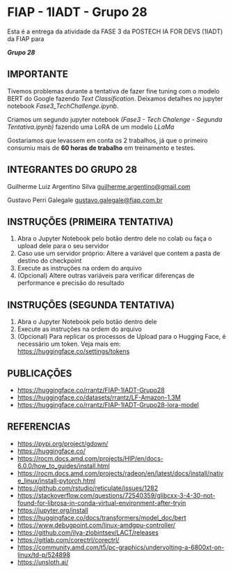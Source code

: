 # FIAP - 1IADT - Grupo 28

Esta é a entrega da atividade da FASE 3 da POSTECH IA FOR DEVS (1IADT) da FIAP para

_**Grupo 28**_

## IMPORTANTE

Tivemos problemas durante a tentativa de fazer fine tuning com o modelo BERT do Google fazendo _Text Classification_. Deixamos detalhes no jupyter notebook _Fase3_TechChallenge.ipynb_.

Criamos um segundo jupyter notebook _(Fase3 - Tech Chalenge - Segunda Tentativa.ipynb)_ fazendo uma LoRA de um modelo _LLaMa_

Gostariamos que levassem em conta os 2 trabalhos, já que o primeiro consumiu mais de **60 horas de trabalho** em treinamento e testes.

## INTEGRANTES DO GRUPO 28

Guilherme Luiz Argentino Silva
guilherme.argentino@gmail.com

Gustavo Perri Galegale
gustavo.galegale@fiap.com.br

## INSTRUÇÕES (PRIMEIRA TENTATIVA)

1. Abra o Jupyter Notebook pelo botão dentro dele no colab ou faça o upload dele para o seu servidor
2. Caso use um servidor próprio: Altere a variável que contem a pasta de destino do checkpoint
3. Execute as instruções na ordem do arquivo
4. (Opcional) Altere outras variáveis para verificar diferenças de performance e precisão do resultado

## INSTRUÇÕES (SEGUNDA TENTATIVA)

1. Abra o Jupyter Notebook pelo botão dentro dele
2. Execute as instruções na ordem do arquivo
3. (Opcional) Para replicar os processos de Upload para o Hugging Face, é necessário um token. Veja mais em: https://huggingface.co/settings/tokens
 
## PUBLICAÇÕES

- https://huggingface.co/rrantz/FIAP-1IADT-Grupo28
- https://huggingface.co/datasets/rrantz/LF-Amazon-1.3M
- https://huggingface.co/rrantz/FIAP-1IADT-Grupo28-lora-model

## REFERENCIAS

- https://pypi.org/project/gdown/
- https://huggingface.co/
- https://rocm.docs.amd.com/projects/HIP/en/docs-6.0.0/how_to_guides/install.html
- https://rocm.docs.amd.com/projects/radeon/en/latest/docs/install/native_linux/install-pytorch.html
- https://github.com/rstudio/reticulate/issues/1282
- https://stackoverflow.com/questions/72540359/glibcxx-3-4-30-not-found-for-librosa-in-conda-virtual-environment-after-tryin
- https://jupyter.org/install
- https://huggingface.co/docs/transformers/model_doc/bert
- https://www.debugpoint.com/linux-amdgpu-controller/
- https://github.com/ilya-zlobintsev/LACT/releases
- https://gitlab.com/corectrl/corectrl/
- https://community.amd.com/t5/pc-graphics/undervolting-a-6800xt-on-linux/td-p/524898
- https://unsloth.ai/
